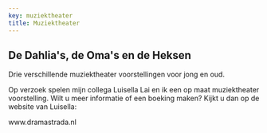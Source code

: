 ```yaml
---
key: muziektheater
title: Muziektheater
---
```

## De Dahlia's, de Oma's en de Heksen

Drie verschillende muziektheater voorstellingen voor jong en oud.

O﻿p verzoek spelen mijn collega Luisella Lai en ik een op maat muziektheater voorstelling. Wilt u meer informatie of een boeking maken? Kijkt u dan op de website van Luisella:

w﻿ww.dramastrada.nl
